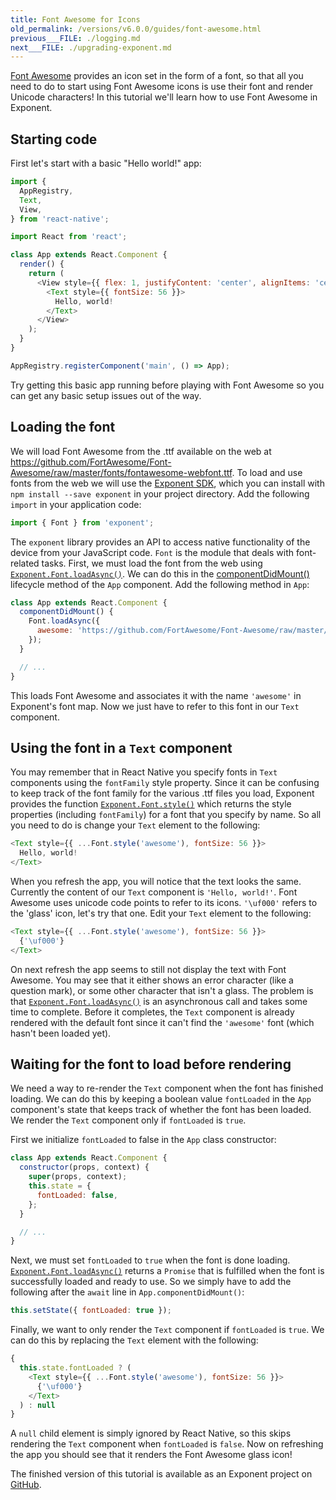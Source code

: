 ```yaml
---
title: Font Awesome for Icons
old_permalink: /versions/v6.0.0/guides/font-awesome.html
previous___FILE: ./logging.md
next___FILE: ./upgrading-exponent.md
---
```


[Font Awesome](http://fontawesome.io/) provides an icon set in the form of a font, so that all you need to do to start using Font Awesome icons is use their font and render Unicode characters! In this tutorial we'll learn how to use Font Awesome in Exponent.

## Starting code

First let's start with a basic "Hello world!" app:

```javascript
import {
  AppRegistry,
  Text,
  View,
} from 'react-native';

import React from 'react';

class App extends React.Component {
  render() {
    return (
      <View style={{ flex: 1, justifyContent: 'center', alignItems: 'center' }}>
        <Text style={{ fontSize: 56 }}>
          Hello, world!
        </Text>
      </View>
    );
  }
}

AppRegistry.registerComponent('main', () => App);
```

Try getting this basic app running before playing with Font Awesome so you can get any basic setup issues out of the way.

## Loading the font

We will load Font Awesome from the .ttf available on the web at <https://github.com/FortAwesome/Font-Awesome/raw/master/fonts/fontawesome-webfont.ttf>. To load and use fonts from the web we will use the [Exponent SDK](/versions/latest/sdk/index#exponent-sdk), which you can install with `npm install --save exponent` in your project directory. Add the following `import` in your application code:

```javascript
import { Font } from 'exponent';
```

The `exponent` library provides an API to access native functionality of the device from your JavaScript code. `Font` is the module that deals with font-related tasks. First, we must load the font from the web using [`Exponent.Font.loadAsync()`](/versions/latest/sdk/font#exponentfontloadasync "Exponent.Font.loadAsync"). We can do this in the [componentDidMount()](https://facebook.github.io/react/docs/component-specs.html#mounting-componentdidmount) lifecycle method of the `App` component. Add the following method in `App`:

```javascript
class App extends React.Component {
  componentDidMount() {
    Font.loadAsync({
      awesome: 'https://github.com/FortAwesome/Font-Awesome/raw/master/fonts/fontawesome-webfont.ttf',
    });
  }

  // ...
}
```

This loads Font Awesome and associates it with the name `'awesome'` in Exponent's font map. Now we just have to refer to this font in our `Text` component.

## Using the font in a `Text` component

You may remember that in React Native you specify fonts in `Text` components using the `fontFamily` style property. Since it can be confusing to keep track of the font family for the various .ttf files you load, Exponent provides the function [`Exponent.Font.style()`](/versions/latest/sdk/font#exponentfontstyle "Exponent.Font.style") which returns the style properties (including `fontFamily`) for a font that you specify by name. So all you need to do is change your `Text` element to the following:

```javascript
<Text style={{ ...Font.style('awesome'), fontSize: 56 }}>
  Hello, world!
</Text>
```

When you refresh the app, you will notice that the text looks the same. Currently the content of our `Text` component is `'Hello, world!'`. Font Awesome uses unicode code points to refer to its icons. `'\uf000'` refers to the 'glass' icon, let's try that one. Edit your `Text` element to the following:

```javascript
<Text style={{ ...Font.style('awesome'), fontSize: 56 }}>
  {'\uf000'}
</Text>
```

On next refresh the app seems to still not display the text with Font Awesome. You may see that it either shows an error character (like a question mark), or some other character that isn't a glass. The problem is that [`Exponent.Font.loadAsync()`](/versions/latest/sdk/font#exponentfontloadasync "Exponent.Font.loadAsync") is an asynchronous call and takes some time to complete. Before it completes, the `Text` component is already rendered with the default font since it can't find the `'awesome'` font (which hasn't been loaded yet).

## Waiting for the font to load before rendering

We need a way to re-render the `Text` component when the font has finished loading. We can do this by keeping a boolean value `fontLoaded` in the `App` component's state that keeps track of whether the font has been loaded. We render the `Text` component only if `fontLoaded` is `true`.

First we initialize `fontLoaded` to false in the `App` class constructor:

```javascript
class App extends React.Component {
  constructor(props, context) {
    super(props, context);
    this.state = {
      fontLoaded: false,
    };
  }

  // ...
}
```

Next, we must set `fontLoaded` to `true` when the font is done loading. [`Exponent.Font.loadAsync()`](/versions/latest/sdk/font#exponentfontloadasync "Exponent.Font.loadAsync") returns a `Promise` that is fulfilled when the font is successfully loaded and ready to use. So we simply have to add the following after the `await` line in `App.componentDidMount()`:

```javascript
this.setState({ fontLoaded: true });
```

Finally, we want to only render the `Text` component if `fontLoaded` is `true`. We can do this by replacing the `Text` element with the following:

```javascript
{
  this.state.fontLoaded ? (
    <Text style={{ ...Font.style('awesome'), fontSize: 56 }}>
      {'\uf000'}
    </Text>
  ) : null
}
```

A `null` child element is simply ignored by React Native, so this skips rendering the `Text` component when `fontLoaded` is `false`. Now on refreshing the app you should see that it renders the Font Awesome glass icon!

The finished version of this tutorial is available as an Exponent project on [GitHub](https://github.com/exponent/font-awesome-example/tree/9f84ed1593c925b5c15a6842ac881c1689eceb38).
